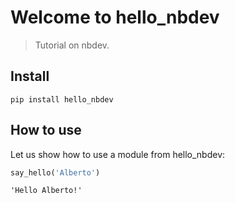 # Welcome to hello_nbdev
> Tutorial on nbdev.


## Install

`pip install hello_nbdev`

## How to use

Let us show how to use a module from hello_nbdev:

```python
say_hello('Alberto')
```




    'Hello Alberto!'


